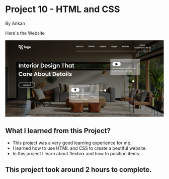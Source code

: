 # Project 10 - HTML and CSS

By Ankan

Here's the Website

![Completed Website](./screenshots/screenshot.PNG)

## What I learned from this Project?

- This project was a very good learning experience for me.
- I learned how to use HTML and CSS to create a beutiful website.
- In this project I learn about flexbox and how to position items.

## This project took around 2 hours to complete.
